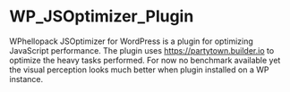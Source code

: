 # WP_JSOptimizer_Plugin
WPhellopack JSOptimizer for WordPress is a plugin for optimizing JavaScript performance. The plugin uses https://partytown.builder.io to optimize the heavy tasks performed. For now no benchmark available yet the visual perception looks much better when plugin installed on a WP instance.
